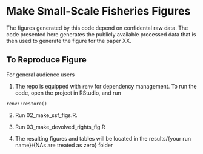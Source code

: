 # Make Small-Scale Fisheries Figures

The figures generated by this code depend on confidental raw data. The code presented here generates the publicly available processed data that is then used to generate the figure for the paper XX. 

## To Reproduce Figure

For general audience users

1. The repo is equipped with `renv` for dependency management. To run the code, open the project in RStudio, and run

`renv::restore()`

2. Run 02_make_ssf_figs.R. 

3. Run 03_make_devolved_rights_fig.R

4. The resulting figures and tables will be located in the results/{your run name}/{NAs are treated as zero} folder
